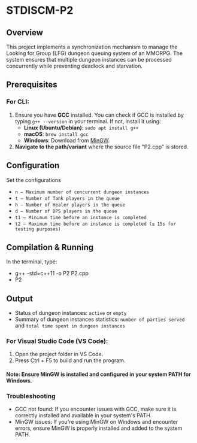# STDISCM-P2

## Overview
This project implements a synchronization mechanism to manage the Looking for Group (LFG) dungeon queuing system of an MMORPG. The system ensures that multiple dungeon instances can be processed concurrently while preventing deadlock and starvation.

## Prerequisites

### For CLI:
1. Ensure you have **GCC** installed. You can check if GCC is installed by typing `g++ --version` in your terminal. If not, install it using:
   - **Linux (Ubuntu/Debian)**: `sudo apt install g++`
   - **macOS**: `brew install gcc`
   - **Windows**: Download from [MinGW](https://sourceforge.net/projects/mingw/).
2. **Navigate to the path/variant** where the source file "P2.cpp" is stored.

## Configuration
Set the configurations
- `n – Maximum number of concurrent dungeon instances`
- `t – Number of Tank players in the queue`
- `h – Number of Healer players in the queue`
- `d – Number of DPS players in the queue`
- `t1 – Minimum time before an instance is completed`
- `t2 – Maximum time before an instance is completed (≤ 15s for testing purposes)`

## Compilation & Running
In the terminal, type:
- g++ -std=c++11 -o P2 P2.cpp
- P2

## Output 
- Status of dungeon instances: `active` or `empty`
- Summary of dungeon instances statistics: `number of parties served` and `total time spent in dungeon instances`

### For Visual Studio Code (VS Code):
1. Open the project folder in VS Code.
2. Press Ctrl + F5 to build and run the program.
#### Note: Ensure MinGW is installed and configured in your system PATH for Windows.

### Troubleshooting
- GCC not found: If you encounter issues with GCC, make sure it is correctly installed and available in your system's PATH.
- MinGW issues: If you're using MinGW on Windows and encounter errors, ensure MinGW is properly installed and added to the system PATH.
